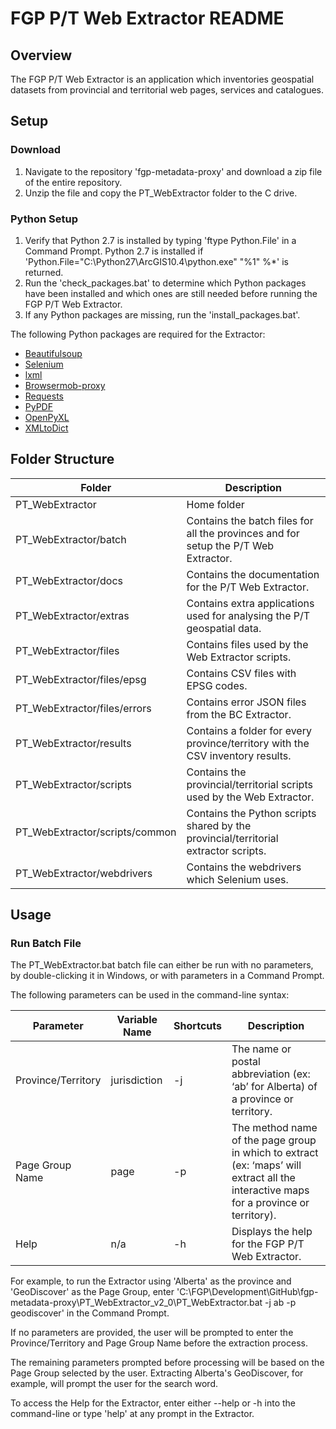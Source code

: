 # FGP P/T Web Extractor README

## Overview

The FGP P/T Web Extractor is an application which inventories geospatial datasets from provincial and territorial web pages, services and catalogues.

## Setup

### Download
1. Navigate to the repository 'fgp-metadata-proxy' and download a zip file of the entire repository.
2. Unzip the file and copy the PT_WebExtractor folder to the C drive.

### Python Setup
1. Verify that Python 2.7 is installed by typing 'ftype Python.File' in a Command Prompt. Python 2.7 is installed if 'Python.File="C:\Python27\ArcGIS10.4\python.exe" "%1" %*' is returned.
2. Run the 'check_packages.bat' to determine which Python packages have been installed and which ones are still needed before running the FGP P/T Web Extractor.
3. If any Python packages are missing, run the 'install_packages.bat'.

The following Python packages are required for the Extractor:
- [Beautifulsoup](https://www.crummy.com/software/BeautifulSoup/)
- [Selenium](https://selenium-python.readthedocs.io/)
- [lxml](https://lxml.de/)
- [Browsermob-proxy](https://browsermob-proxy-py.readthedocs.io/en/stable/)
- [Requests](http://docs.python-requests.org/en/master/)
- [PyPDF](http://pybrary.net/pyPdf/)
- [OpenPyXL](https://openpyxl.readthedocs.io/en/stable/)
- [XMLtoDict](https://github.com/martinblech/xmltodict)

## Folder Structure

| Folder           | Description   |
| ---------------- | ------------- |
| PT_WebExtractor  | Home folder |
| PT_WebExtractor/batch | Contains the batch files for all the provinces and for setup the P/T Web Extractor. |
| PT_WebExtractor/docs | Contains the documentation for the P/T Web Extractor. |
| PT_WebExtractor/extras | Contains extra applications used for analysing the P/T geospatial data. |
| PT_WebExtractor/files | Contains files used by the Web Extractor scripts. |
| PT_WebExtractor/files/epsg | Contains CSV files with EPSG codes. |
| PT_WebExtractor/files/errors | Contains error JSON files from the BC Extractor. |
| PT_WebExtractor/results | Contains a folder for every province/territory with the CSV inventory results. |
| PT_WebExtractor/scripts | Contains the provincial/territorial scripts used by the Web Extractor. |
| PT_WebExtractor/scripts/common | Contains the Python scripts shared by the provincial/territorial extractor scripts. |
| PT_WebExtractor/webdrivers | Contains the webdrivers which Selenium uses. |

## Usage

### Run Batch File

The PT_WebExtractor.bat batch file can either be run with no parameters, by double-clicking it in Windows, or with parameters in a Command Prompt.

The following parameters can be used in the command-line syntax:

| Parameter       | Variable Name | Shortcuts | Description |
| --------------- | ------------- | --------- | ----------- |
| Province/Territory | jurisdiction | -j | The name or postal abbreviation (ex: ‘ab’ for Alberta) of a province or territory. |
| Page Group Name | page | -p | The method name of the page group in which to extract (ex: ‘maps’ will extract all the interactive maps for a province or territory).|
| Help | n/a | -h | Displays the help for the FGP P/T Web Extractor. |

For example, to run the Extractor using 'Alberta' as the province and 'GeoDiscover' as the Page Group, enter 'C:\FGP\Development\GitHub\fgp-metadata-proxy\PT_WebExtractor_v2_0\PT_WebExtractor.bat -j ab -p geodiscover' in the Command Prompt.

If no parameters are provided, the user will be prompted to enter the Province/Territory and Page Group Name before the extraction process.

The remaining parameters prompted before processing will be based on the Page Group selected by the user. Extracting Alberta's GeoDiscover, for example, will prompt the user for the search word.

To access the Help for the Extractor, enter either --help or -h into the command-line or type 'help' at any prompt in the Extractor.
